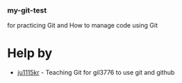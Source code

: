 ### my-git-test
for practicing Git and How to manage code using Git

# Help by
* [ju1115kr](https://github.com/ju1115kr) - Teaching Git for gil3776 to use git and github
